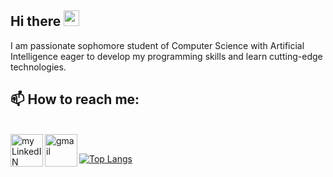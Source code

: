 ## Hi there <img src="https://media.giphy.com/media/hvRJCLFzcasrR4ia7z/giphy.gif" width="25px">

I am passionate sophomore student of Computer Science with Artificial Intelligence eager to develop my programming skills and learn cutting-edge technologies.

## 📫 How to reach me:

</br>
<a href="https://www.linkedin.com/in/paulina-gacek-44bb2b229/">
  <img 
    align="left" 
    alt="my LinkedIN" 
    height="52px" 
    src="https://raw.githubusercontent.com/peterthehan/peterthehan/master/assets/linkedin.svg" />
</a>
<a href="https://mail.google.com/mail/?view=cm&fs=1&to=paulina.gacek.pl@gmail.com&su=Message from github portfolio: &body=Hello Paulina!">
  <img align="left" alt=" gmail"
   height="52px"
   src="https://upload.wikimedia.org/wikipedia/commons/thumb/8/8c/Gmail_Icon_%282013-2020%29.svg/2048px-Gmail_Icon_%282013-2020%29.svg.png" />

  </br>
  
  [![Top Langs](https://github-readme-stats.vercel.app/api/top-langs/?username=PaulinaGacek&hide=Makefile,Cmake&langs_count=7)](https://github.com/PaulinaGacek/github-readme-stats)
  
  </br>
  
</br>
